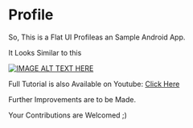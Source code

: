 # Profile
So, This is a Flat UI Profileas an Sample Android App.

It Looks Similar to this

[![IMAGE ALT TEXT HERE](http://img.youtube.com/vi/8MV4hHJV7BY/0.jpg)](https://www.youtube.com/watch?v=8MV4hHJV7BY)

Full Tutorial is also Available on Youtube: [Click Here](https://www.youtube.com/watch?v=8MV4hHJV7BY)

Further Improvements are to be Made.

Your Contributions are Welcomed ;)
